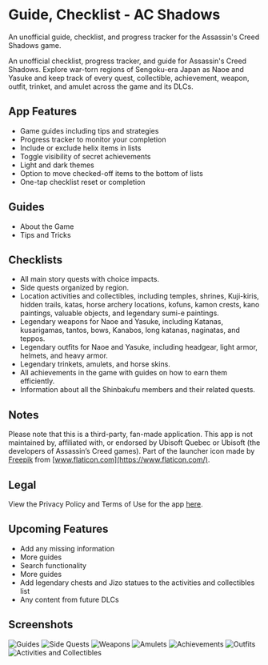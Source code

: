# Guide, Checklist - AC Shadows
An unofficial guide, checklist, and progress tracker for the Assassin's Creed Shadows game.

An unofficial checklist, progress tracker, and guide for Assassin's Creed Shadows. Explore war-torn regions of Sengoku-era Japan as Naoe and Yasuke and keep track of every quest, collectible, achievement, weapon, outfit, trinket, and amulet across the game and its DLCs.

<!-- [![Google Play](google_play.png)](https://play.google.com/store/apps/details?id=me.mmagg.acshadowsguide) -->

## App Features
* Game guides including tips and strategies
* Progress tracker to monitor your completion
* Include or exclude helix items in lists
* Toggle visibility of secret achievements
* Light and dark themes
* Option to move checked-off items to the bottom of lists
* One-tap checklist reset or completion

## Guides
* About the Game
* Tips and Tricks

## Checklists
* All main story quests with choice impacts.
* Side quests organized by region.
* Location activities and collectibles, including temples, shrines, Kuji-kiris, hidden trails, katas, horse archery locations, kofuns, kamon crests, kano paintings, valuable objects, and legendary sumi-e paintings.
* Legendary weapons for Naoe and Yasuke, including Katanas, kusarigamas, tantos, bows, Kanabos, long katanas, naginatas, and teppos.
* Legendary outfits for Naoe and Yasuke, including headgear, light armor, helmets, and heavy armor.
* Legendary trinkets, amulets, and horse skins.
* All achievements in the game with guides on how to earn them efficiently.
* Information about all the Shinbakufu members and their related quests.

## Notes
Please note that this is a third-party, fan-made application. This app is not maintained by, affiliated with, or endorsed by Ubisoft Quebec or Ubisoft (the developers of Assassin’s Creed games). Part of the launcher icon made by [Freepik](https://www.flaticon.com/authors/freepik) from [www.flaticon.com](https://www.flaticon.com/).


## Legal
View the Privacy Policy and Terms of Use for the app [here](https://github.com/MMagg-dev/Guide_Checklist_AC_Shadows/tree/main/Legal).

## Upcoming Features
* Add any missing information
* More guides
* Search functionality
* More guides
* Add legendary chests and Jizo statues to the activities and collectibles list
* Any content from future DLCs

## Screenshots
![Guides](/Screenshots/1_guides.png)    ![Side Quests](/Screenshots/2_side_quests.png)
![Weapons](/Screenshots/3_weapons.png)    ![Amulets](/Screenshots/4_amulets.png)
![Achievements](/Screenshots/5_achievements.png)    ![Outfits](/Screenshots/6_outfits.png)
![Activities and Collectibles](/Screenshots/7_activities.png)
